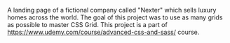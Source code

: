 A landing page of a fictional company called "Nexter" which sells luxury homes across the world. The goal of this project was to use as many grids as possible to master CSS Grid. This project is a part of https://www.udemy.com/course/advanced-css-and-sass/ course.
